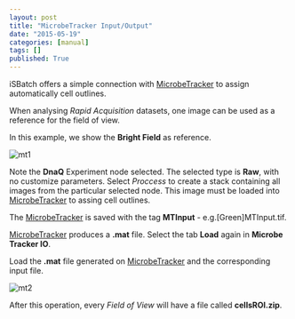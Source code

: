 ```yaml
---
layout: post
title: "MicrobeTracker Input/Output"
date: "2015-05-19"
categories: [manual]
tags: []
published: True
---
```


iSBatch offers a simple connection with [MicrobeTracker][1a637c74] to assign automatically cell outlines.

When analysing _Rapid Acquisition_ datasets, one image can be used as a reference for the field of view.

In this example, we show the **Bright Field** as reference.

![mt1]({{site.baseurl}}/images/manual/manual-microbeTracker.png)

Note the **DnaQ** Experiment node selected. The selected type is **Raw**, with no customize parameters. Select _Proccess_  to create a stack containing all images from the particular selected node. This image must be loaded into [MicrobeTracker][1a637c74] to assing cell outlines.

The [MicrobeTracker][1a637c74] is saved with the tag **MTInput** - e.g.[Green]MTInput.tif.



[MicrobeTracker][1a637c74] produces a **.mat** file. Select the tab **Load** again in **Microbe Tracker IO**.

Load the **.mat** file generated on [MicrobeTracker][1a637c74] and the corresponding input file.


![mt2]({{site.baseurl}}/images/manual/manual-microbeTracker2.png)


After this operation, every _Field of View_ will have a file called **cellsROI.zip**. 


  [1a637c74]: http://microbetracker.org/ "MicrobeTracker"
